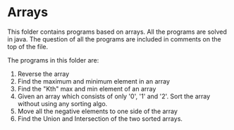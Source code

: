 # ArraysThis folder contains programs based on arrays. All the programs are solved in java.The question of all the programs are included in comments on the top of the file.The programs in this folder are:1. Reverse the array2. Find the maximum and minimum element in an array3. Find the "Kth" max and min element of an array 4. Given an array which consists of only '0', '1' and '2'. Sort the array without using any sorting algo.5. Move all the negative elements to one side of the array 6. Find the Union and Intersection of the two sorted arrays.